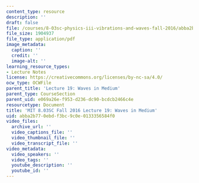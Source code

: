 ```yaml
---
content_type: resource
description: ''
draft: false
file: /courses/8-03sc-physics-iii-vibrations-and-waves-fall-2016/abba2b770ebdf3bc9c0e0133356584f0_MIT8_03SCF16_hw_Lec19.pdf
file_size: 1904937
file_type: application/pdf
image_metadata:
  caption: ''
  credit: ''
  image-alt: ''
learning_resource_types:
- Lecture Notes
license: https://creativecommons.org/licenses/by-nc-sa/4.0/
ocw_type: OCWFile
parent_title: 'Lecture 19: Waves in Medium'
parent_type: CourseSection
parent_uid: e069a26e-f953-d236-dc90-bcdcb2466c4e
resourcetype: Document
title: 'MIT 8.03SC Fall 2016 Lecture 19: Waves in Medium'
uid: abba2b77-0ebd-f3bc-9c0e-0133356584f0
video_files:
  archive_url: ''
  video_captions_file: ''
  video_thumbnail_file: ''
  video_transcript_file: ''
video_metadata:
  video_speakers: ''
  video_tags: ''
  youtube_description: ''
  youtube_id: ''
---
```

